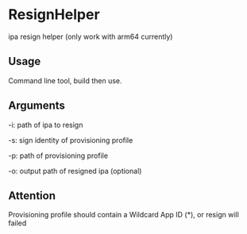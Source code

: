 # ResignHelper
ipa resign helper (only work with arm64 currently)

## Usage

Command line tool, build then use.

## Arguments

-i: path of ipa to resign

-s: sign identity of provisioning profile

-p: path of provisioning profile

-o: output path of resigned ipa (optional)

## Attention

Provisioning profile should contain a Wildcard App ID (*), or resign will failed
